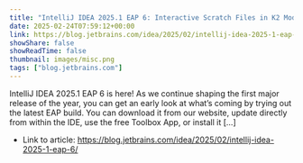 ```yaml
---
title: "IntelliJ IDEA 2025.1 EAP 6: Interactive Scratch Files in K2 Mode, Enhanced Dependency Resolution in Kotlin Script Files, and More"
date: 2025-02-24T07:59:12+00:00
link: https://blog.jetbrains.com/idea/2025/02/intellij-idea-2025-1-eap-6/
showShare: false
showReadTime: false
thumbnail: images/misc.png
tags: ["blog.jetbrains.com"]
---
```

IntelliJ IDEA 2025.1 EAP 6 is here! As we continue shaping the first major release of the year, you can get an early look at what’s coming by trying out the latest EAP build. You can download it from our website, update directly from within the IDE, use the free Toolbox App, or install it […]

- Link to article: https://blog.jetbrains.com/idea/2025/02/intellij-idea-2025-1-eap-6/